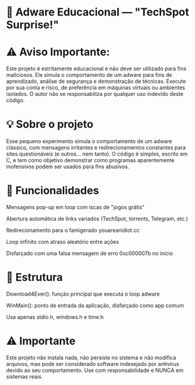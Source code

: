 # 🛑 Adware Educacional — "TechSpot Surprise!"
# ⚠️ Aviso Importante:
Este projeto é estritamente educacional e não deve ser utilizado para fins maliciosos. Ele simula o comportamento de um adware para fins de aprendizado, análise de segurança e demonstração de técnicas.
Execute por sua conta e risco, de preferência em máquinas virtuais ou ambientes isolados. O autor não se responsabiliza por qualquer uso indevido deste código.

# 💡 Sobre o projeto
Esse pequeno experimento simula o comportamento de um adware clássico, com mensagens irritantes e redirecionamentos constantes para sites questionáveis (e outros... nem tanto). O código é simples, escrito em C, e tem como objetivo demonstrar como programas aparentemente inofensivos podem ser usados para fins abusivos.

# 🚩 Funcionalidades
Mensagens pop-up em loop com iscas de "jogos grátis"

Abertura automática de links variados (TechSpot, torrents, Telegram, etc.)

Redirecionamento para o famigerado youareanidiot.cc

Loop infinito com atraso aleatório entre ações

Disfarçado com uma falsa mensagem de erro 0xc000007b no início

# 📂 Estrutura
Download4Ever(): função principal que executa o loop adware

WinMain(): ponto de entrada da aplicação, disfarçado como app comum

Usa apenas stdio.h, windows.h e time.h

# ⚠️ Importante
Este projeto não instala nada, não persiste no sistema e não modifica arquivos, mas pode ser considerado software indesejado por antivírus devido ao seu comportamento.
Use com responsabilidade e NUNCA em sistemas reais.
